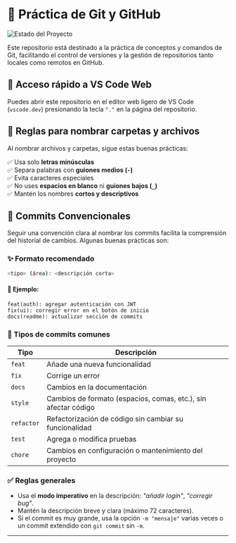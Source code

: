 # 📌 Práctica de Git y GitHub  

![Estado del Proyecto](https://img.shields.io/badge/STATUS-EN%20DESARROLLO-green)

Este repositorio está destinado a la práctica de conceptos y comandos de Git, facilitando el control de versiones y la gestión de repositorios tanto locales como remotos en GitHub.  

## 🚀 Acceso rápido a VS Code Web  

Puedes abrir este repositorio en el editor web ligero de VS Code (`vscode.dev`) presionando la tecla `"."` en la página del repositorio.  

## 📂 Reglas para nombrar carpetas y archivos  

Al nombrar archivos y carpetas, sigue estas buenas prácticas:  

✅ Usa solo **letras minúsculas**  
✅ Separa palabras con **guiones medios (`-`)**  
✅ Evita caracteres especiales  
✅ No uses **espacios en blanco** ni **guiones bajos (`_`)**  
✅ Mantén los nombres **cortos y descriptivos**  


## 📝 Commits Convencionales  

Seguir una convención clara al nombrar los commits facilita la comprensión del historial de cambios. Algunas buenas prácticas son:  

### ✨ Formato recomendado 

```bash
<tipo> (área): <descripción corta>
```

#### 📌 Ejemplo:

```
feat(auth): agregar autenticación con JWT
fix(ui): corregir error en el botón de inicio
docs(readme): actualizar sección de commits
```

### 🔹 Tipos de commits comunes

| Tipo  | Descripción |
|-------|------------|
| `feat` | Añade una nueva funcionalidad |
| `fix`  | Corrige un error |
| `docs` | Cambios en la documentación |
| `style` | Cambios de formato (espacios, comas, etc.), sin afectar código |
| `refactor` | Refactorización de código sin cambiar su funcionalidad |
| `test` | Agrega o modifica pruebas |
| `chore` | Cambios en configuración o mantenimiento del proyecto |

### ✅ Reglas generales  

- Usa el **modo imperativo** en la descripción: _"añadir login"_, _"corregir bug"_.  
- Mantén la descripción breve y clara (máximo 72 caracteres).  
- Si el commit es muy grande, usa la opción `-m "mensaje"` varias veces o un commit extendido con `git commit` sin `-m`.  

---
